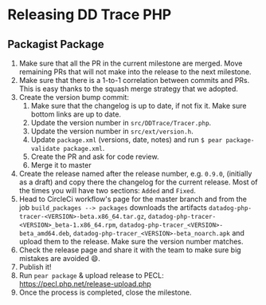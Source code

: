 # Releasing DD Trace PHP

## Packagist Package

1. Make sure that all the PR in the current milestone are merged. Move remaining PRs that will not make into the release to the next milestone.
1. Make sure that there is a 1-to-1 correlation between commits and PRs. This is easy thanks to the squash merge strategy that we adopted.
1. Create the version bump commit:
    1. Make sure that the changelog is up to date, if not fix it. Make sure bottom links are up to date.
    1. Update the version number in `src/DDTrace/Tracer.php`.
    1. Update the version number in `src/ext/version.h`.
    1. Update `package.xml` (versions, date, notes) and run `$ pear package-validate package.xml`.
    1. Create the PR and ask for code review.
    1. Merge it to master
1. Create the release named after the release number, e.g. `0.9.0`, (initially as a draft) and copy there the changelog
    for the current release. Most of the times you will have two sections: `Added` and `Fixed`.
1. Head to CircleCi workflow's page for the master branch and from the job `build_packages --> packages` downloads the
    artifacts `datadog-php-tracer-<VERSION>-beta.x86_64.tar.gz`, `datadog-php-tracer-<VERSION>_beta-1.x86_64.rpm`,
    `datadog-php-tracer_<VERSION>-beta_amd64.deb`, `datadog-php-tracer_<VERSION>-beta_noarch.apk` and upload them to
    the release. Make sure the version number matches.
1. Check the release page and share it with the team to make sure big mistakes are avoided :smile:.
1. Publish it!
1. Run `pear package` & upload release to PECL: https://pecl.php.net/release-upload.php
1. Once the process is completed, close the milestone.
